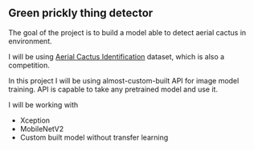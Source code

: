 ## Green prickly thing detector

The goal of the project is to build a model able to detect aerial cactus in environment.

I will be using [Aerial Cactus Identification](https://www.kaggle.com/c/aerial-cactus-identification) dataset, which is also a competition.  

In this project I will be using almost-custom-built API for image model training. API is capable to take any pretrained model and use it.

I will be working with 
- Xception
- MobileNetV2
- Custom built model without transfer learning

